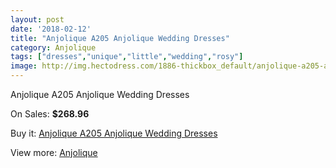 ```yaml
---
layout: post
date: '2018-02-12'
title: "Anjolique A205 Anjolique Wedding Dresses"
category: Anjolique
tags: ["dresses","unique","little","wedding","rosy"]
image: http://img.hectodress.com/1886-thickbox_default/anjolique-a205-anjolique-wedding-dresses.jpg
---
```

Anjolique A205 Anjolique Wedding Dresses

On Sales: **$268.96**
<a href="https://www.hectodress.com/anjolique/1200-anjolique-a205-anjolique-wedding-dresses.html"><amp-img layout="responsive" width="600" height="600" src="//img.hectodress.com/1886-thickbox_default/anjolique-a205-anjolique-wedding-dresses.jpg" alt="Anjolique A205 Anjolique Wedding Dresses 0" /></a>
<a href="https://www.hectodress.com/anjolique/1200-anjolique-a205-anjolique-wedding-dresses.html"><amp-img layout="responsive" width="600" height="600" src="//img.hectodress.com/1887-thickbox_default/anjolique-a205-anjolique-wedding-dresses.jpg" alt="Anjolique A205 Anjolique Wedding Dresses 1" /></a>

Buy it: [Anjolique A205 Anjolique Wedding Dresses](https://www.hectodress.com/anjolique/1200-anjolique-a205-anjolique-wedding-dresses.html "Anjolique A205 Anjolique Wedding Dresses")

View more: [Anjolique](https://www.hectodress.com/16-anjolique "Anjolique")